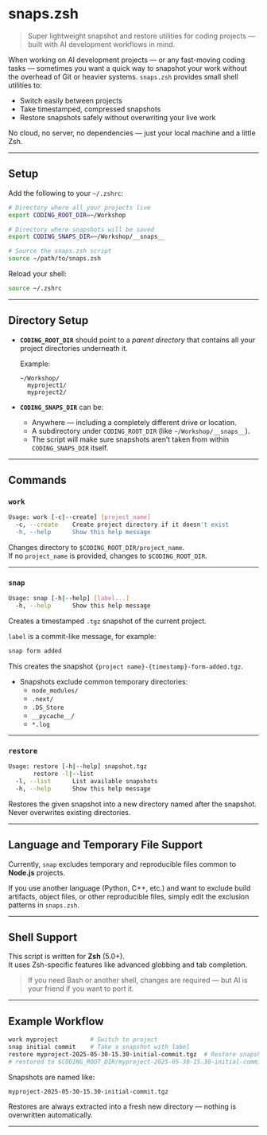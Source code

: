 # snaps.zsh

> Super lightweight snapshot and restore utilities for coding projects — built with AI development workflows in mind.

When working on AI development projects — or any fast-moving coding tasks — sometimes you want a quick way to snapshot your work without the overhead of Git or heavier systems. `snaps.zsh` provides small shell utilities to:

- Switch easily between projects
- Take timestamped, compressed snapshots
- Restore snapshots safely without overwriting your live work

No cloud, no server, no dependencies — just your local machine and a little Zsh.

---

## Setup

Add the following to your `~/.zshrc`:

```sh
# Directory where all your projects live
export CODING_ROOT_DIR=~/Workshop

# Directory where snapshots will be saved
export CODING_SNAPS_DIR=~/Workshop/__snaps__

# Source the snaps.zsh script
source ~/path/to/snaps.zsh
```

Reload your shell:

```sh
source ~/.zshrc
```

---

## Directory Setup

- **`CODING_ROOT_DIR`** should point to a *parent directory* that contains all your project directories underneath it.
  
  Example:
  ```
  ~/Workshop/
    myproject1/
    myproject2/
  ```

- **`CODING_SNAPS_DIR`** can be:
  - Anywhere — including a completely different drive or location.
  - A subdirectory under `CODING_ROOT_DIR` (like `~/Workshop/__snaps__`).
  - The script will make sure snapshots aren’t taken from within `CODING_SNAPS_DIR` itself.

---

## Commands

### `work`

```sh
Usage: work [-c|--create] [project_name]
  -c, --create    Create project directory if it doesn't exist
  -h, --help      Show this help message
```

Changes directory to `$CODING_ROOT_DIR/project_name`.  
If no `project_name` is provided, changes to `$CODING_ROOT_DIR`.

---

### `snap`

```sh
Usage: snap [-h|--help] [label...]
  -h, --help      Show this help message
```

Creates a timestamped `.tgz` snapshot of the current project.

`label` is a commit-like message, for example:
```sh
snap form added
```

This creates the snapshot `{project name}-{timestamp}-form-added.tgz`.

- Snapshots exclude common temporary directories:
  - `node_modules/`
  - `.next/`
  - `.DS_Store`
  - `__pycache__/`
  - `*.log`

---

### `restore`

```sh
Usage: restore [-h|--help] snapshot.tgz
       restore -l|--list
  -l, --list      List available snapshots
  -h, --help      Show this help message
```

Restores the given snapshot into a new directory named after the snapshot. 
Never overwrites existing directories.

---

## Language and Temporary File Support

Currently, `snap` excludes temporary and reproducible files common to **Node.js** projects.

If you use another language (Python, C++, etc.) and want to exclude build artifacts, object files, or other reproducible files, simply edit the exclusion patterns in `snaps.zsh`.

---

## Shell Support

This script is written for **Zsh** (5.0+).  
It uses Zsh-specific features like advanced globbing and tab completion.

> If you need Bash or another shell, changes are required — but AI is your friend if you want to port it.

---

## Example Workflow

```sh
work myproject         # Switch to project
snap initial commit    # Take a snapshot with label
restore myproject-2025-05-30-15.30-initial-commit.tgz  # Restore snapshot
# restored to $CODING_ROOT_DIR/myproject-2025-05-30-15.30-initial-commit
```

Snapshots are named like:

```
myproject-2025-05-30-15.30-initial-commit.tgz
```

Restores are always extracted into a fresh new directory — nothing is overwritten automatically.

---
